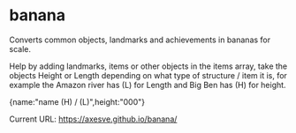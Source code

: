 # banana
Converts common objects, landmarks and achievements in bananas for scale.

Help by adding landmarks, items or other objects in the items array, take the objects Height or Length depending on what type of structure / item it is, for example the Amazon river has (L) for Length and Big Ben has (H) for height.

{name:"name (H) / (L)",height:"000"}

Current URL:
https://axesve.github.io/banana/
